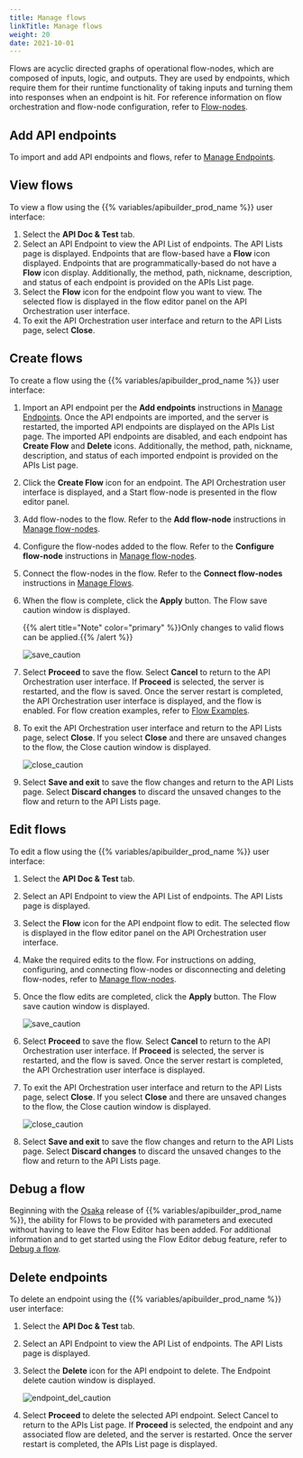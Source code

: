 ```yaml
---
title: Manage flows
linkTitle: Manage flows
weight: 20
date: 2021-10-01
---
```


Flows are acyclic directed graphs of operational flow-nodes, which are composed of inputs, logic, and outputs. They are used by endpoints, which require them for their runtime functionality of taking inputs and turning them into responses when an endpoint is hit. For reference information on flow orchestration and flow-node configuration, refer to [Flow-nodes](/docs/developer_guide/flows/flow-nodes/).

## Add API endpoints

To import and add API endpoints and flows, refer to [Manage Endpoints](/docs/developer_guide/flows/manage_endpoints/).

## View flows

To view a flow using the {{% variables/apibuilder_prod_name %}} user interface:

1. Select the **API Doc & Test** tab.
1. Select an API Endpoint to view the API List of endpoints. The API Lists page is displayed. Endpoints that are flow-based have a **Flow** icon displayed. Endpoints that are programmatically-based do not have a **Flow** icon display. Additionally, the method, path, nickname, description, and status of each endpoint is provided on the APIs List page.
1. Select the **Flow** icon for the endpoint flow you want to view. The selected flow is displayed in the flow editor panel on the API Orchestration user interface.
1. To exit the API Orchestration user interface and return to the API Lists page, select **Close**.

## Create flows

To create a flow using the {{% variables/apibuilder_prod_name %}} user interface:

1. Import an API endpoint per the **Add endpoints** instructions in [Manage Endpoints](/docs/developer_guide/flows/manage_endpoints/). Once the API endpoints are imported, and the server is restarted, the imported API endpoints are displayed on the APIs List page. The imported API endpoints are disabled, and each endpoint has **Create Flow** and **Delete** icons. Additionally, the method, path, nickname, description, and status of each imported endpoint is provided on the APIs List page.
1. Click the **Create Flow** icon for an endpoint. The API Orchestration user interface is displayed, and a Start flow-node is presented in the flow editor panel.
1. Add flow-nodes to the flow. Refer to the **Add flow-node** instructions in [Manage flow-nodes](/docs/developer_guide/flows/manage_flow-nodes/).
1. Configure the flow-nodes added to the flow. Refer to the **Configure flow-node** instructions in [Manage flow-nodes](/docs/developer_guide/flows/manage_flow-nodes/).
1. Connect the flow-nodes in the flow. Refer to the **Connect flow-nodes** instructions in [Manage Flows](#).
1. When the flow is complete, click the **Apply** button. The Flow save caution window is displayed.

    {{% alert title="Note" color="primary" %}}Only changes to valid flows can be applied.{{% /alert %}}

    ![save_caution](/Images/save_caution.png)
1. Select **Proceed** to save the flow. Select **Cancel** to return to the API Orchestration user interface. If **Proceed** is selected, the server is restarted, and the flow is saved. Once the server restart is completed, the API Orchestration user interface is displayed, and the flow is enabled. For flow creation examples, refer to [Flow Examples](/docs/developer_guide/flows/manage_flows/flow_examples/).
1. To exit the API Orchestration user interface and return to the API Lists page, select **Close**. If you select **Close** and there are unsaved changes to the flow, the Close caution window is displayed.

    ![close_caution](/Images/close_caution.png)
1. Select **Save and exit** to save the flow changes and return to the API Lists page. Select **Discard changes** to discard the unsaved changes to the flow and return to the API Lists page.

## Edit flows

To edit a flow using the {{% variables/apibuilder_prod_name %}} user interface:

1. Select the **API Doc & Test** tab.
1. Select an API Endpoint to view the API List of endpoints. The API Lists page is displayed.
1. Select the **Flow** icon for the API endpoint flow to edit. The selected flow is displayed in the flow editor panel on the API Orchestration user interface.
1. Make the required edits to the flow. For instructions on adding, configuring, and connecting flow-nodes or disconnecting and deleting flow-nodes, refer to [Manage flow-nodes](/docs/developer_guide/flows/manage_flow-nodes/).
1. Once the flow edits are completed, click the **Apply** button. The Flow save caution window is displayed.

    ![save_caution](/Images/save_caution.png)
1. Select **Proceed** to save the flow. Select **Cancel** to return to the API Orchestration user interface. If **Proceed** is selected, the server is restarted, and the flow is saved. Once the server restart is completed, the API Orchestration user interface is displayed.
1. To exit the API Orchestration user interface and return to the API Lists page, select **Close**. If you select **Close** and there are unsaved changes to the flow, the Close caution window is displayed.

    ![close_caution](/Images/close_caution.png)
1. Select **Save and exit** to save the flow changes and return to the API Lists page. Select **Discard changes** to discard the unsaved changes to the flow and return to the API Lists page.

## Debug a flow

Beginning with the [Osaka](/docs/release_notes/standalone_-_1_march_2019/) release of {{% variables/apibuilder_prod_name %}}, the ability for Flows to be provided with parameters and executed without having to leave the Flow Editor has been added. For additional information and to get started using the Flow Editor debug feature, refer to [Debug a flow](/docs/how_to/debug_a_flow/).

## Delete endpoints

To delete an endpoint using the {{% variables/apibuilder_prod_name %}} user interface:

1. Select the **API Doc & Test** tab.
1. Select an API Endpoint to view the API List of endpoints. The API Lists page is displayed.
1. Select the **Delete** icon for the API endpoint to delete. The Endpoint delete caution window is displayed.

    ![endpoint_del_caution](/Images/55181383_endpoint_del_caution.png)
1. Select **Proceed** to delete the selected API endpoint. Select Cancel to return to the APIs List page. If **Proceed** is selected, the endpoint and any associated flow are deleted, and the server is restarted. Once the server restart is completed, the APIs List page is displayed.
